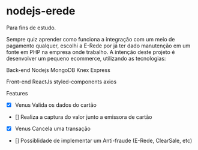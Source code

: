 # nodejs-erede
Para fins de estudo.

Sempre quiz aprender como funciona a integração com um meio de pagamento qualquer, escolhi a E-Rede por já ter dado manutenção em um fonte em PHP na empresa onde trabalho.
A intenção deste projeto é desenvolver um pequeno ecommerce, utilizando as tecnologias:

Back-end
Nodejs
MongoDB
Knex
Express

Front-end
ReactJs
styled-components
axios

Features
- [x] Venus Valida os dados do cartão
- [] Realiza a captura do valor junto a emissora de cartão
- [x] Venus Cancela uma transação
- [] Possiblidade de implementar um Anti-fraude (E-Rede, ClearSale, etc)
